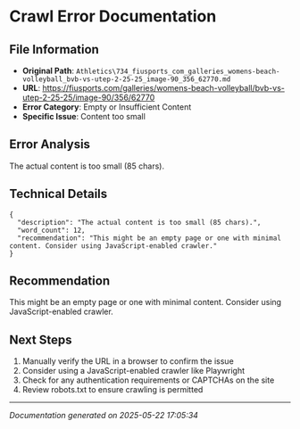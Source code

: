 # Crawl Error Documentation

## File Information
- **Original Path**: `Athletics\734_fiusports_com_galleries_womens-beach-volleyball_bvb-vs-utep-2-25-25_image-90_356_62770.md`
- **URL**: https://fiusports.com/galleries/womens-beach-volleyball/bvb-vs-utep-2-25-25/image-90/356/62770
- **Error Category**: Empty or Insufficient Content
- **Specific Issue**: Content too small

## Error Analysis
The actual content is too small (85 chars).

## Technical Details
```
{
  "description": "The actual content is too small (85 chars).",
  "word_count": 12,
  "recommendation": "This might be an empty page or one with minimal content. Consider using JavaScript-enabled crawler."
}
```

## Recommendation
This might be an empty page or one with minimal content. Consider using JavaScript-enabled crawler.

## Next Steps
1. Manually verify the URL in a browser to confirm the issue
2. Consider using a JavaScript-enabled crawler like Playwright
3. Check for any authentication requirements or CAPTCHAs on the site
4. Review robots.txt to ensure crawling is permitted

---
*Documentation generated on 2025-05-22 17:05:34*
